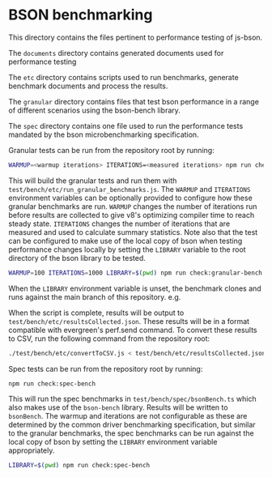 # BSON benchmarking

This directory contains the files pertinent to performance testing of js-bson.

The `documents` directory contains generated documents used for performance testing

The `etc` directory contains scripts used to run benchmarks, generate benchmark documents and
process the results.

The `granular` directory contains files that test bson performance in a range of different
scenarios using the bson-bench library.

The `spec` directory contains one file used to run the performance tests mandated by the bson
microbenchmarking specification.


Granular tests can be run from the repository root by running:

```bash
WARMUP=<warmup iterations> ITERATIONS=<measured iterations> npm run check:granular-bench
```

This will build the granular tests and run them with `test/bench/etc/run_granular_benchmarks.js`. The `WARMUP` and `ITERATIONS` environment variables can be optionally provided to configure how these granular benchmarks
are run. `WARMUP` changes the number of iterations run before results are collected to give v8's
optimizing compiler time to reach steady state. `ITERATIONS` changes the number of iterations that
are measured and used to calculate summary statistics. Note also that the test can be configured to
make use of the local copy of bson when testing performance changes locally by setting the `LIBRARY`
variable to the root directory of the bson library to be tested.

```bash
WARMUP=100 ITERATIONS=1000 LIBRARY=$(pwd) npm run check:granular-bench
```
When the `LIBRARY` environment variable is unset, the benchmark clones and runs against the main
branch of this repository. e.g.

When the script is complete, results will be output to `test/bench/etc/resultsCollected.json`. These results will
be in a format compatible with evergreen's perf.send command. To convert these results to CSV, run
the following command from the repository root:

```bash
./test/bench/etc/convertToCSV.js < test/bench/etc/resultsCollected.json > resultsCollected.csv
```

Spec tests can be run from the repository root by running:

``` bash
npm run check:spec-bench
```

This will run the spec benchmarks in `test/bench/spec/bsonBench.ts` which also makes use of the
`bson-bench` library. Results will be written to `bsonBench`. The warmup and iterations are not
configurable as these are determined by the common driver benchmarking specification, but similar
to the granular benchmarks, the spec benchmarks can be run against the local copy of bson by setting
the `LIBRARY` environment variable appropriately.

```bash
LIBRARY=$(pwd) npm run check:spec-bench
```
